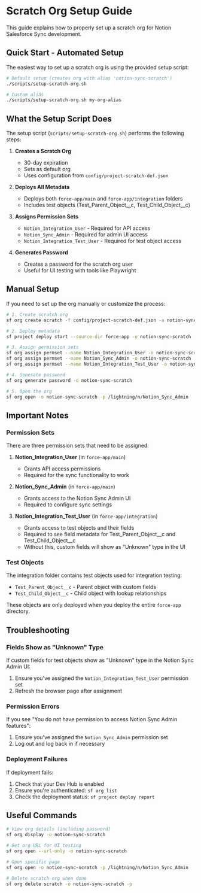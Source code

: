 # Scratch Org Setup Guide

This guide explains how to properly set up a scratch org for Notion Salesforce Sync development.

## Quick Start - Automated Setup

The easiest way to set up a scratch org is using the provided setup script:

```bash
# Default setup (creates org with alias 'notion-sync-scratch')
./scripts/setup-scratch-org.sh

# Custom alias
./scripts/setup-scratch-org.sh my-org-alias
```

## What the Setup Script Does

The setup script (`scripts/setup-scratch-org.sh`) performs the following steps:

1. **Creates a Scratch Org**
   - 30-day expiration
   - Sets as default org
   - Uses configuration from `config/project-scratch-def.json`

2. **Deploys All Metadata**
   - Deploys both `force-app/main` and `force-app/integration` folders
   - Includes test objects (Test_Parent_Object__c, Test_Child_Object__c)

3. **Assigns Permission Sets**
   - `Notion_Integration_User` - Required for API access
   - `Notion_Sync_Admin` - Required for admin UI access
   - `Notion_Integration_Test_User` - Required for test object access

4. **Generates Password**
   - Creates a password for the scratch org user
   - Useful for UI testing with tools like Playwright

## Manual Setup

If you need to set up the org manually or customize the process:

```bash
# 1. Create scratch org
sf org create scratch -f config/project-scratch-def.json -a notion-sync-scratch -d -y 30

# 2. Deploy metadata
sf project deploy start --source-dir force-app -o notion-sync-scratch

# 3. Assign permission sets
sf org assign permset --name Notion_Integration_User -o notion-sync-scratch
sf org assign permset --name Notion_Sync_Admin -o notion-sync-scratch
sf org assign permset --name Notion_Integration_Test_User -o notion-sync-scratch

# 4. Generate password
sf org generate password -o notion-sync-scratch

# 5. Open the org
sf org open -o notion-sync-scratch -p /lightning/n/Notion_Sync_Admin
```

## Important Notes

### Permission Sets

There are three permission sets that need to be assigned:

1. **Notion_Integration_User** (in `force-app/main`)
   - Grants API access permissions
   - Required for the sync functionality to work

2. **Notion_Sync_Admin** (in `force-app/main`)
   - Grants access to the Notion Sync Admin UI
   - Required to configure sync settings

3. **Notion_Integration_Test_User** (in `force-app/integration`)
   - Grants access to test objects and their fields
   - Required to see field metadata for Test_Parent_Object__c and Test_Child_Object__c
   - Without this, custom fields will show as "Unknown" type in the UI

### Test Objects

The integration folder contains test objects used for integration testing:
- `Test_Parent_Object__c` - Parent object with custom fields
- `Test_Child_Object__c` - Child object with lookup relationships

These objects are only deployed when you deploy the entire `force-app` directory.

## Troubleshooting

### Fields Show as "Unknown" Type

If custom fields for test objects show as "Unknown" type in the Notion Sync Admin UI:
1. Ensure you've assigned the `Notion_Integration_Test_User` permission set
2. Refresh the browser page after assignment

### Permission Errors

If you see "You do not have permission to access Notion Sync Admin features":
1. Ensure you've assigned the `Notion_Sync_Admin` permission set
2. Log out and log back in if necessary

### Deployment Failures

If deployment fails:
1. Check that your Dev Hub is enabled
2. Ensure you're authenticated: `sf org list`
3. Check the deployment status: `sf project deploy report`

## Useful Commands

```bash
# View org details (including password)
sf org display -o notion-sync-scratch

# Get org URL for UI testing
sf org open --url-only -o notion-sync-scratch

# Open specific page
sf org open -o notion-sync-scratch -p /lightning/n/Notion_Sync_Admin

# Delete scratch org when done
sf org delete scratch -o notion-sync-scratch -p
```